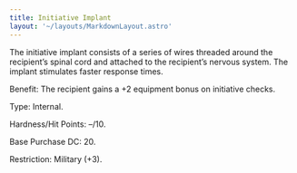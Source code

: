 ```yaml
---
title: Initiative Implant
layout: '~/layouts/MarkdownLayout.astro'
---
```

The initiative implant consists of a series of wires threaded around the
recipient’s spinal cord and attached to the recipient’s nervous system. The
implant stimulates faster response times.

Benefit: The recipient gains a +2 equipment bonus on initiative checks.

Type: Internal.

Hardness/Hit Points: –/10.

Base Purchase DC: 20.

Restriction: Military (+3).

